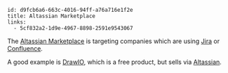 ```
id: d9fcb6a6-663c-4016-94ff-a76a716e1f2e
title: Altassian Marketplace
links:
  - 5cf832a2-1d9e-4967-8898-2591e9543067
```

The [Altassian Marketplace][1] is targeting companies which are using 
[Jira][2] or [Confluence][3].

A good example is [DrawIO][4], which is a free product, but sells via [Altassian][5].

[1]: https://marketplace.atlassian.com/ 
[2]: https://www.atlassian.com/software/jira
[3]: https://www.atlassian.com/software/confluence  
[4]: https://app.diagrams.net/
[5]: https://marketplace.atlassian.com/apps/1211413/draw-io-diagrams-for-jira?hosting=cloud&tab=overview

